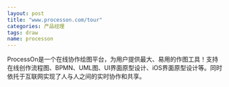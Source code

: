 ```yaml
---
layout: post
title: "www.processon.com/tour"
categories: 产品经理
tags: draw
name: processon
---
```


ProcessOn是一个在线协作绘图平台，为用户提供最<!--break-->大、易用的作图工具！支持在线创作流程图、BPMN、UML图、UI界面原型设计、iOS界面原型设计等。同时依托于互联网实现了人与人之间的实时协作和共享。

